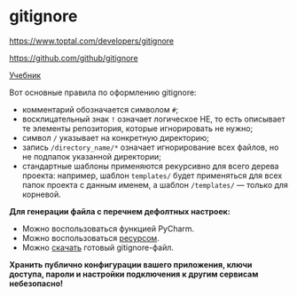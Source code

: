 #  gitignore

https://www.toptal.com/developers/gitignore

https://github.com/github/gitignore

[Учебник](https://githowto.com/ru)

Вот основные правила по оформлению gitignore:

- комментарий обозначается символом `#`;
- восклицательный знак `!` означает логическое НЕ, то есть описывает те элементы репозитория, которые игнорировать не нужно;
- символ `/` указывает на конкретную директорию;
- запись `/directory_name/*` означает игнорирование всех файлов, но не подпапок указанной директории;
- стандартные шаблоны применяются рекурсивно для всего дерева проекта: например, шаблон `templates/` будет применяться для всех папок проекта с данным именем, а шаблон `/templates/` — только для корневой.

**Для генерации файла с перечнем дефолтных настроек:**

- Можно воспользоваться функцией PyCharm.
- Можно воспользоваться [ресурсом](https://gitignore.io/).
- Можно [скачать](https://github.com/github/gitignore) готовый gitignore-файл.

**Хранить публично конфигурации вашего приложения, ключи доступа, пароли и настройки подключения к другим сервисам небезопасно!**

